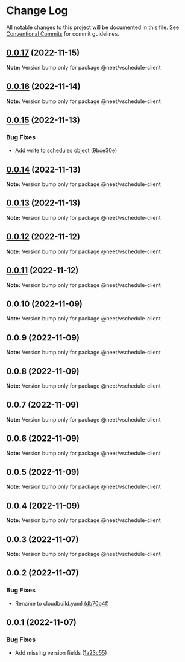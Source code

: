 # Change Log

All notable changes to this project will be documented in this file.
See [Conventional Commits](https://conventionalcommits.org) for commit guidelines.

## [0.0.17](https://github.com/neet/vschedule/compare/@neet/vschedule-client@0.0.16...@neet/vschedule-client@0.0.17) (2022-11-15)

**Note:** Version bump only for package @neet/vschedule-client

## [0.0.16](https://github.com/neet/vschedule/compare/@neet/vschedule-client@0.0.15...@neet/vschedule-client@0.0.16) (2022-11-14)

**Note:** Version bump only for package @neet/vschedule-client

## [0.0.15](https://github.com/neet/vschedule/compare/@neet/vschedule-client@0.0.14...@neet/vschedule-client@0.0.15) (2022-11-13)

### Bug Fixes

* Add write to schedules object ([9bce30e](https://github.com/neet/vschedule/commit/9bce30e8069465d114b1ca0c451364ccfdaf1a89))

## [0.0.14](https://github.com/neet/vschedule/compare/@neet/vschedule-client@0.0.13...@neet/vschedule-client@0.0.14) (2022-11-13)

**Note:** Version bump only for package @neet/vschedule-client

## [0.0.13](https://github.com/neet/vschedule/compare/@neet/vschedule-client@0.0.12...@neet/vschedule-client@0.0.13) (2022-11-13)

**Note:** Version bump only for package @neet/vschedule-client

## [0.0.12](https://github.com/neet/vschedule/compare/@neet/vschedule-client@0.0.11...@neet/vschedule-client@0.0.12) (2022-11-12)

**Note:** Version bump only for package @neet/vschedule-client

## [0.0.11](https://github.com/neet/vschedule/compare/@neet/vschedule-client@0.0.10...@neet/vschedule-client@0.0.11) (2022-11-12)

**Note:** Version bump only for package @neet/vschedule-client

## 0.0.10 (2022-11-09)

**Note:** Version bump only for package @neet/vschedule-client

## 0.0.9 (2022-11-09)

**Note:** Version bump only for package @neet/vschedule-client

## 0.0.8 (2022-11-09)

**Note:** Version bump only for package @neet/vschedule-client

## 0.0.7 (2022-11-09)

**Note:** Version bump only for package @neet/vschedule-client

## 0.0.6 (2022-11-09)

**Note:** Version bump only for package @neet/vschedule-client

## 0.0.5 (2022-11-09)

**Note:** Version bump only for package @neet/vschedule-client

## 0.0.4 (2022-11-09)

**Note:** Version bump only for package @neet/vschedule-client

## 0.0.3 (2022-11-07)

**Note:** Version bump only for package @neet/vschedule-client

## 0.0.2 (2022-11-07)

### Bug Fixes

* Rename to cloudbuild.yaml ([db70b4f](https://github.com/neet/vschedule/commit/db70b4f42daf898f364266b2fb03696e6972170d))

## 0.0.1 (2022-11-07)

### Bug Fixes

* Add missing version fields ([1a23c55](https://github.com/neet/refined-itsukara-link/commit/1a23c550155e6b691aaacd050b149b8445a11965))
